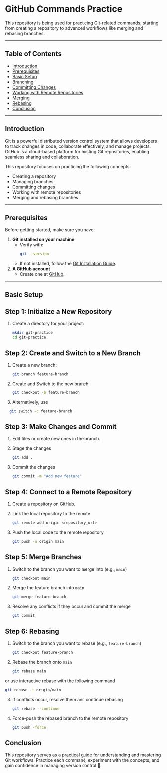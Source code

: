 # GitHub Commands Practice  

This repository is being used for practicing Git-related commands, starting from creating a repository to advanced workflows like merging and rebasing branches.  

---

## Table of Contents  
- [Introduction](#introduction)  
- [Prerequisites](#prerequisites)  
- [Basic Setup](#basic-setup)  
- [Branching](#branching)  
- [Committing Changes](#committing-changes)  
- [Working with Remote Repositories](#working-with-remote-repositories)  
- [Merging](#merging)  
- [Rebasing](#rebasing)  
- [Conclusion](#conclusion)  

---

## Introduction  

Git is a powerful distributed version control system that allows developers to track changes in code, collaborate effectively, and manage projects. GitHub is a cloud-based platform for hosting Git repositories, enabling seamless sharing and collaboration.  

This repository focuses on practicing the following concepts:  
- Creating a repository  
- Managing branches  
- Committing changes  
- Working with remote repositories  
- Merging and rebasing branches  

---

## Prerequisites  

Before getting started, make sure you have:  
1. **Git installed on your machine**  
   - Verify with:  
     ```bash  
     git --version  
     ```  
   - If not installed, follow the [Git Installation Guide](https://git-scm.com/book/en/v2/Getting-Started-Installing-Git).  
2. **A GitHub account**  
   - Create one at [GitHub](https://github.com).  

---

## Basic Setup  

## Step 1: Initialize a New Repository  

1. Create a directory for your project:
   
   ```bash  
   mkdir git-practice  
   cd git-practice

## Step 2: Create and Switch to a New Branch

1. Create a new branch:
   
   ```bash  
   git branch feature-branch
   
3. Create and Switch to the new branch
   
   ```bash
   git checkout -b feature-branch

4. Alternatively, use
   
  ```bash
    git switch -c feature-branch
 ```

## Step 3: Make Changes and Commit

1. Edit files or create new ones in the branch.
   
2. Stage the changes
    
   ```bash  
   git add .
   ```
   
3. Commit the changes
   
   ```bash  
   git commit -m "Add new feature"  
   ```    

## Step 4: Connect to a Remote Repository

1. Create a repository on GitHub.
   
2. Link the local repository to the remote
   
   ```bash  
   git remote add origin <repository_url>      
   ```
   
3. Push the local code to the remote repository
   
   ```bash  
   git push -u origin main      
   ```

## Step 5: Merge Branches

1. Switch to the branch you want to merge into (e.g., ```main```)
   
   ```bash  
   git checkout main
   ```
   
2. Merge the feature branch into ```main```
   
   ```bash  
   git merge feature-branch  
   ```
   
3. Resolve any conflicts if they occur and commit the merge
   
   ```bash  
   git commit
   ```

## Step 6: Rebasing

1. Switch to the branch you want to rebase (e.g., ```feature-branch```)
   
   ```bash  
   git checkout feature-branch  
   ```
   
2. Rebase the branch onto ```main```
   
   ```bash  
   git rebase main    
   ```
   
  or use interactive rebase with the following command
  
   ```bash  
   git rebase -i origin/main    
   ```

3. If conflicts occur, resolve them and continue rebasing
   
   ```bash  
   git rebase --continue  
   ```
   
4. Force-push the rebased branch to the remote repository
   
   ```bash  
   git push -force  
   ```

## Conclusion

This repository serves as a practical guide for understanding and mastering Git workflows. Practice each command, experiment with the concepts, and gain confidence in managing version control 🚀.
